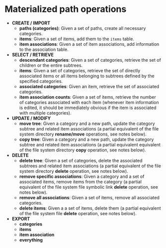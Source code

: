# Materialized path operations

- **CREATE / IMPORT**
    - **paths (categories)**: Given a set of paths, create all necessary categories.
    - **items**: Given a set of items, add them to the `items` table.
    - **item associations**: Given a set of item associations, add information to the association table.
- **SELECT / RETRIEVE**
    - **descendant categories**: Given a set of categories, retrieve the set of children or the entire subtrees.
    - **items**: Given a set of categories, retrieve the set of directly associated items or all items belonging to subtrees defined by the specified categories.
    - **associated categories**: Given an item, retrieve the set of associated categories.
    - **item association counts**: Given a set of items, retrieve the number of categories associated with each item (whenever item information is edited, it should be immediately obvious if the item is associated with multiple categories).
- **UPDATE / MODIFY**
    - **move tree**: Given a category and a new path, update the category subtree and related item associations (a partial equivalent of the file system directory **rename/move** operations, see notes below).
    - **copy tree**: Given a category and a new path, update the category subtree and related item associations (a partial equivalent equivalent of the file system directory **copy** operation, see notes below).
- **DELETE**
    - **delete tree**: Given a set of categories, delete the associated subtrees and related item associations (a partial equivalent of the file system directory **delete** operation, see notes below).
    - **remove specific associations**: Given a category and a set of associated items, remove items from the category (a partial equivalent of the file system file symbolic link **delete** operation, see notes below).
    - **remove all associations**: Given a set of items, remove all associated categories.
    - **delete items**: Given a a set of items, delete them (a partial equivalent of the file system file **delete** operation, see notes below).
- **EXPORT**
    - **categories**
    - **items**
    - **item association**
    - **everything**
